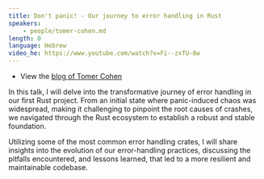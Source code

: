 ```yaml
---
title: Don't panic! - Our journey to error handling in Rust
speakers:
    - people/tomer-cohen.md
length: 0
language: Hebrew
video_he: https://www.youtube.com/watch?v=Fi--zxTU-8w
---
```


* View the [blog of Tomer Cohen](https://www.tomercode.com/)

In this talk, I will delve into the transformative journey of error handling in our first Rust project.
From an initial state where panic-induced chaos was widespread, making it challenging to pinpoint the
root causes of crashes, we navigated through the Rust ecosystem to establish a robust and stable foundation.

Utilizing some of the most common error handling crates, I will share insights into the evolution
of our error-handling practices, discussing the pitfalls encountered, and lessons learned, that led to a more resilient and maintainable codebase.


